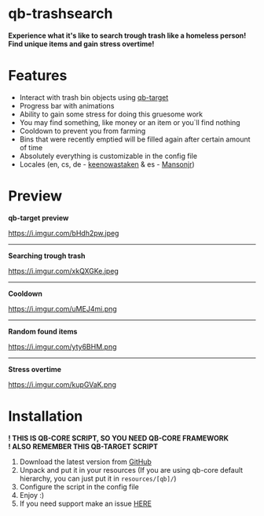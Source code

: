# qb-trashsearch

**Experience what it's like to search trough trash like a homeless person!**<br>
**Find unique items and gain stress overtime!**

<h1>Features</h1>

* Interact with trash bin objects using [qb-target](https://github.com/BerkieBb/qb-target)
* Progress bar with animations
* Ability to gain some stress for doing this gruesome work
* You may find something, like money or an item or you`ll find nothing
* Cooldown to prevent you from farming
* Bins that were recently emptied will be filled again after certain amount of time
* Absolutely everything is customizable in the config file
* Locales (en, cs, de - [keenowastaken](https://github.com/keenowastaken) & es - [Mansonjr](https://github.com/Mansonjr))

<h1>Preview</h1>

**qb-target preview**

https://i.imgur.com/bHdh2pw.jpeg


<hr>

**Searching trough trash**

https://i.imgur.com/xkQXGKe.jpeg


<hr>

**Cooldown**

https://i.imgur.com/uMEJ4mi.png


<hr>

**Random found items**

https://i.imgur.com/yty6BHM.png


<hr>

**Stress overtime**

https://i.imgur.com/kupGVaK.png


<h1>Installation</h1>

**! THIS IS QB-CORE SCRIPT, SO YOU NEED QB-CORE FRAMEWORK**<br>
**! ALSO REMEMBER THIS QB-TARGET SCRIPT**

1. Download the latest version from [GitHub](https://github.com/IngPleb/qb-trashsearch/releases)
2. Unpack and put it in your resources (If you are using qb-core default hierarchy, you can just put it in `resources/[qb]/`)
3. Configure the script in the config file
4. Enjoy :)
5. If you need support make an issue [HERE](https://github.com/IngPleb/qb-trashsearch/issues)

